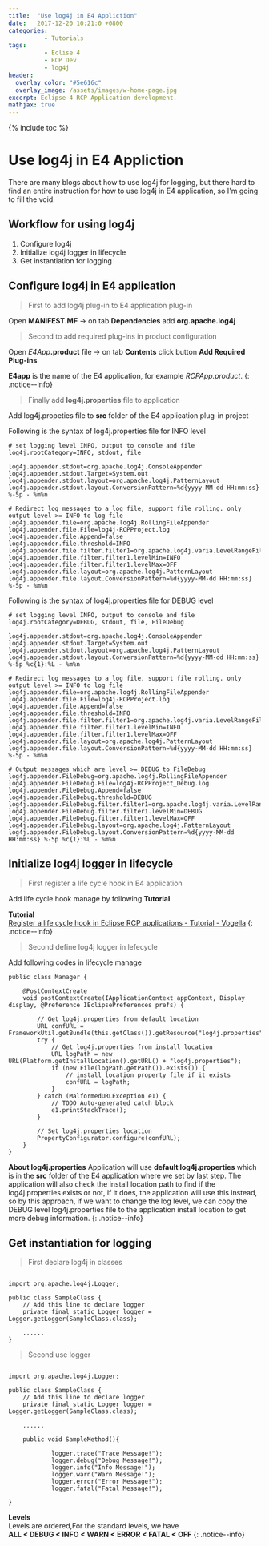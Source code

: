 ```yaml
---
title:  "Use log4j in E4 Appliction"
date:   2017-12-20 10:21:0 +0800
categories:
          - Tutorials
tags:          
          - Eclise 4
          - RCP Dev
          - log4j
header:
  overlay_color: "#5e616c"
  overlay_image: /assets/images/w-home-page.jpg
excerpt: Eclipse 4 RCP Application development.
mathjax: true
---
```



{% include toc %}

# Use log4j in E4 Appliction

There are many blogs about how to use log4j for logging, but there hard to find an entire instruction for how to use log4j in
E4 application, so I'm going to fill the void.

## Workflow for using log4j
1. Configure log4j
2. Initialize log4j logger in lifecycle
3. Get instantiation for logging


## Configure log4j in E4 application

> First to add log4j plug-in to E4 application plug-in

Open **MANIFEST.MF** -> on tab **Dependencies** add **org.apache.log4j**

> Second to add required plug-ins in product configuration

Open _E4App_**.product** file -> on tab **Contents** click button **Add Required Plug-ins**

**E4app** is the name of the E4 application, for example _RCPApp.product_.
{: .notice--info}

> Finally add **log4j.properties** file to application

Add log4j.propeties file to **src** folder of the E4 application plug-in project

Following is the syntax of log4j.properties file for INFO level
```
# set logging level INFO, output to console and file
log4j.rootCategory=INFO, stdout, file

log4j.appender.stdout=org.apache.log4j.ConsoleAppender
log4j.appender.stdout.Target=System.out
log4j.appender.stdout.layout=org.apache.log4j.PatternLayout
log4j.appender.stdout.layout.ConversionPattern=%d{yyyy-MM-dd HH:mm:ss} %-5p - %m%n

# Redirect log messages to a log file, support file rolling. only output level >= INFO to log file
log4j.appender.file=org.apache.log4j.RollingFileAppender
log4j.appender.file.File=log4j-RCPProject.log
log4j.appender.file.Append=false
log4j.appender.file.threshold=INFO
log4j.appender.file.filter.filter1=org.apache.log4j.varia.LevelRangeFilter
log4j.appender.file.filter.filter1.levelMin=INFO
log4j.appender.file.filter.filter1.levelMax=OFF
log4j.appender.file.layout=org.apache.log4j.PatternLayout
log4j.appender.file.layout.ConversionPattern=%d{yyyy-MM-dd HH:mm:ss} %-5p - %m%n

```

Following is the syntax of log4j.properties file for DEBUG level
```
# set logging level INFO, output to console and file
log4j.rootCategory=DEBUG, stdout, file, FileDebug

log4j.appender.stdout=org.apache.log4j.ConsoleAppender
log4j.appender.stdout.Target=System.out
log4j.appender.stdout.layout=org.apache.log4j.PatternLayout
log4j.appender.stdout.layout.ConversionPattern=%d{yyyy-MM-dd HH:mm:ss} %-5p %c{1}:%L - %m%n

# Redirect log messages to a log file, support file rolling. only output level >= INFO to log file
log4j.appender.file=org.apache.log4j.RollingFileAppender
log4j.appender.file.File=log4j-RCPProject.log
log4j.appender.file.Append=false
log4j.appender.file.threshold=INFO
log4j.appender.file.filter.filter1=org.apache.log4j.varia.LevelRangeFilter
log4j.appender.file.filter.filter1.levelMin=INFO
log4j.appender.file.filter.filter1.levelMax=OFF
log4j.appender.file.layout=org.apache.log4j.PatternLayout
log4j.appender.file.layout.ConversionPattern=%d{yyyy-MM-dd HH:mm:ss} %-5p - %m%n

# Output messages which are level >= DEBUG to FileDebug
log4j.appender.FileDebug=org.apache.log4j.RollingFileAppender
log4j.appender.FileDebug.File=log4j-RCPProject_Debug.log
log4j.appender.FileDebug.Append=false
log4j.appender.FileDebug.threshold=DEBUG
log4j.appender.FileDebug.filter.filter1=org.apache.log4j.varia.LevelRangeFilter
log4j.appender.FileDebug.filter.filter1.levelMin=DEBUG
log4j.appender.FileDebug.filter.filter1.levelMax=OFF
log4j.appender.FileDebug.layout=org.apache.log4j.PatternLayout
log4j.appender.FileDebug.layout.ConversionPattern=%d{yyyy-MM-dd HH:mm:ss} %-5p %c{1}:%L - %m%n
```
## Initialize log4j logger in lifecycle

> First register a life cycle hook in E4 application

Add life cycle hook manage by following **Tutorial**

**Tutorial**  
[Register a life cycle hook in Eclipse RCP applications - Tutorial - Vogella][lifecycle tutorial]
{: .notice--info}

> Second define log4j logger in lefecycle

Add following codes in lifecycle manage

```
public class Manager {

    @PostContextCreate
    void postContextCreate(IApplicationContext appContext, Display display, @Preference IEclipsePreferences prefs) {

        // Get log4j.properties from default location
        URL confURL = FrameworkUtil.getBundle(this.getClass()).getResource("log4j.properties");
        try {
            // Get log4j.properties from install location
            URL logPath = new URL(Platform.getInstallLocation().getURL() + "log4j.properties");
            if (new File(logPath.getPath()).exists()) {
                // install location property file if it exists
                confURL = logPath;
            }
        } catch (MalformedURLException e1) {
            // TODO Auto-generated catch block
            e1.printStackTrace();
        }

        // Set log4j.properties location
        PropertyConfigurator.configure(confURL);
    }
}
```

**About log4j.properties**
Application will use **default log4j.properties** which is in the **src** folder of the E4 application where we set by last step.
The application will also check the install location path to find if the log4j.properties exists or not, if it does, the application
will use this instead, so by this approach, if we want to change the log level, we can copy the DEBUG level log4j.properties file to
the application install location to get more debug information.
{: .notice--info}

## Get instantiation for logging

> First declare log4j in classes

```

import org.apache.log4j.Logger;

public class SampleClass {
    // Add this line to declare logger
    private final static Logger logger = Logger.getLogger(SampleClass.class);

    ......
}

```

> Second use logger 

```

import org.apache.log4j.Logger;

public class SampleClass {
    // Add this line to declare logger
    private final static Logger logger = Logger.getLogger(SampleClass.class);

    ......
    
    public void SampleMethod(){
    
            logger.trace("Trace Message!");
            logger.debug("Debug Message!");
            logger.info("Info Message!");
            logger.warn("Warn Message!");
            logger.error("Error Message!");
            logger.fatal("Fatal Message!");
    
}

```
**Levels**  
Levels are ordered,For the standard levels, we have  
**ALL < DEBUG < INFO < WARN < ERROR < FATAL < OFF**
{: .notice--info}



[lifecycle tutorial]: http://www.vogella.com/tutorials/Eclipse4LifeCycle/article.html
